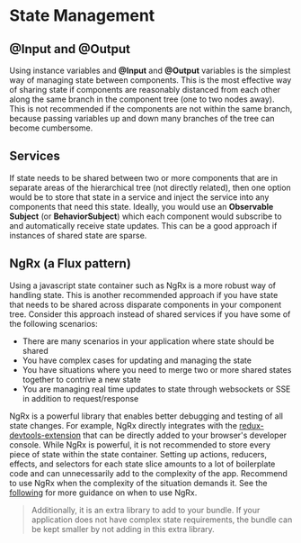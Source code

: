 # State Management

## @Input and @Output
Using instance variables and **@Input** and **@Output** variables is the simplest way of managing state between components. This is the most effective way of sharing state if components are reasonably distanced from each other along the same branch in the component tree (one to two nodes away). This is not recommended if the components are not within the same branch, because passing variables up and down many branches of the tree can become cumbersome.

## Services
If state needs to be shared between two or more components that are in separate areas of the hierarchical tree (not directly related), then one option would be to store that state in a service and inject the service into any components that need this state. Ideally, you would use an **Observable Subject** (or **BehaviorSubject**) which each component would subscribe to and automatically receive state updates. This can be a good approach if instances of shared state are sparse.

## NgRx (a Flux pattern)
Using a javascript state container such as NgRx is a more robust way of handling state. This is another recommended approach if you have state that needs to be shared across disparate components in your component tree. Consider this approach instead of shared services if you have some of the following scenarios:

* There are many scenarios in your application where state should be shared
* You have complex cases for updating and managing the state
* You have situations where you need to merge two or more shared states together to contrive a new state
* You are managing real time updates to state through websockets or SSE in addition to request/response

NgRx is a powerful library that enables better debugging and testing of all state changes. For example, NgRx directly integrates with the [redux-devtools-extension](https://github.com/zalmoxisus/redux-devtools-extension) that can be directly added to your browser's developer console. While NgRx is powerful, it is not recommended to store every piece of state within the state container. Setting up actions, reducers, effects, and selectors for each state slice amounts to a lot of boilerplate code and can unnecessarily add to the complexity of the app. Recommend to use NgRx when the complexity of the situation demands it. See the [following](https://ngrx.io/guide/store/why) for more guidance on when to use NgRx.

>Additionally, it is an extra library to add to your bundle. If your application does not have complex state requirements, the bundle can be kept smaller by not adding in this extra library.

